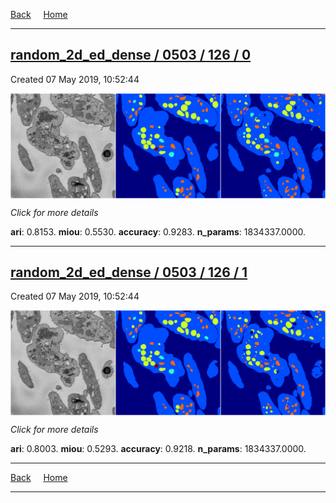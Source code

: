 
[Back](..)&nbsp;&nbsp;&nbsp;&nbsp;&nbsp;[Home](https://leapmanlab.github.io/snapshots)

---

<div class="summary"><a href="0"><h2>random_2d_ed_dense / 0503 / 126 / 0</h2></a><p>Created 07 May 2019, 10:52:44
</p><a href="0"><img src="0/media/summary.png" align="center"></a><p>
<i>Click for more details</i>
</p></div>

**ari**: 0.8153. **miou**: 0.5530. **accuracy**: 0.9283. **n_params**: 1834337.0000. 

---

<div class="summary"><a href="1"><h2>random_2d_ed_dense / 0503 / 126 / 1</h2></a><p>Created 07 May 2019, 10:52:44
</p><a href="1"><img src="1/media/summary.png" align="center"></a><p>
<i>Click for more details</i>
</p></div>

**ari**: 0.8003. **miou**: 0.5293. **accuracy**: 0.9218. **n_params**: 1834337.0000. 

---

[Back](..)&nbsp;&nbsp;&nbsp;&nbsp;&nbsp;[Home](https://leapmanlab.github.io/snapshots)

---